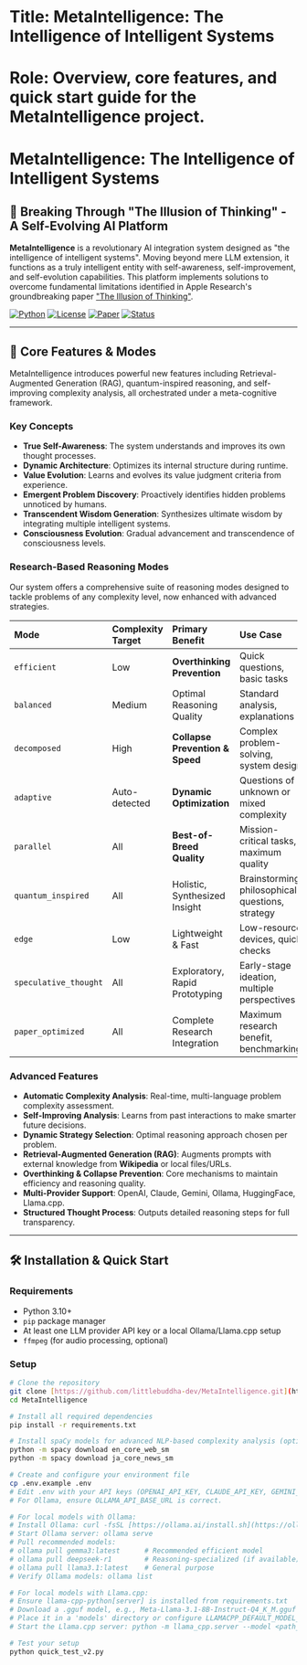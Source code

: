 # Title: MetaIntelligence: The Intelligence of Intelligent Systems
# Role: Overview, core features, and quick start guide for the MetaIntelligence project.

# MetaIntelligence: The Intelligence of Intelligent Systems

## 🌟 Breaking Through "The Illusion of Thinking" - A Self-Evolving AI Platform

**MetaIntelligence** is a revolutionary AI integration system designed as "the intelligence of intelligent systems". Moving beyond mere LLM extension, it functions as a truly intelligent entity with self-awareness, self-improvement, and self-evolution capabilities. This platform implements solutions to overcome fundamental limitations identified in Apple Research's groundbreaking paper ["The Illusion of Thinking"](https://ml-site.cdn-apple.com/papers/the-illusion-of-thinking.pdf).

[![Python](https://img.shields.io/badge/Python-3.10+-blue.svg)](https://python.org)
[![License](https://img.shields.io/badge/License-MIT-green.svg)](LICENSE)
[![Paper](https://img.shields.io/badge/Paper-Apple_Research-orange.svg)](https://ml-site.cdn-apple.com/papers/the-illusion-of-thinking.pdf)
[![Status](https://img.shields.io/badge/Status-Research_Implementation_v2.1-brightgreen.svg)](README.md)


---

## 🚀 **Core Features & Modes**

MetaIntelligence introduces powerful new features including Retrieval-Augmented Generation (RAG), quantum-inspired reasoning, and self-improving complexity analysis, all orchestrated under a meta-cognitive framework.

### **Key Concepts**

-   **True Self-Awareness**: The system understands and improves its own thought processes.
-   **Dynamic Architecture**: Optimizes its internal structure during runtime.
-   **Value Evolution**: Learns and evolves its value judgment criteria from experience.
-   **Emergent Problem Discovery**: Proactively identifies hidden problems unnoticed by humans.
-   **Transcendent Wisdom Generation**: Synthesizes ultimate wisdom by integrating multiple intelligent systems.
-   **Consciousness Evolution**: Gradual advancement and transcendence of consciousness levels.

### **Research-Based Reasoning Modes**

Our system offers a comprehensive suite of reasoning modes designed to tackle problems of any complexity level, now enhanced with advanced strategies.

| Mode                | Complexity Target | Primary Benefit                 | Use Case                                  |
| :------------------ | :---------------- | :------------------------------ | :---------------------------------------- |
| `efficient`         | Low               | **Overthinking Prevention** | Quick questions, basic tasks              |
| `balanced`          | Medium            | Optimal Reasoning Quality       | Standard analysis, explanations           |
| `decomposed`        | High              | **Collapse Prevention & Speed** | Complex problem-solving, system design    |
| `adaptive`          | Auto-detected     | **Dynamic Optimization** | Questions of unknown or mixed complexity  |
| `parallel`          | All               | **Best-of-Breed Quality** | Mission-critical tasks, maximum quality   |
| `quantum_inspired`  | All               | Holistic, Synthesized Insight   | Brainstorming, philosophical questions, strategy |
| `edge`              | Low               | Lightweight & Fast              | Low-resource devices, quick checks        |
| `speculative_thought` | All               | Exploratory, Rapid Prototyping  | Early-stage ideation, multiple perspectives |
| `paper_optimized`   | All               | Complete Research Integration   | Maximum research benefit, benchmarking    |

### **Advanced Features**

-   **Automatic Complexity Analysis**: Real-time, multi-language problem complexity assessment.
-   **Self-Improving Analysis**: Learns from past interactions to make smarter future decisions.
-   **Dynamic Strategy Selection**: Optimal reasoning approach chosen per problem.
-   **Retrieval-Augmented Generation (RAG)**: Augments prompts with external knowledge from **Wikipedia** or local files/URLs.
-   **Overthinking & Collapse Prevention**: Core mechanisms to maintain efficiency and reasoning quality.
-   **Multi-Provider Support**: OpenAI, Claude, Gemini, Ollama, HuggingFace, Llama.cpp.
-   **Structured Thought Process**: Outputs detailed reasoning steps for full transparency.

---

## 🛠️ Installation & Quick Start

### **Requirements**

-   Python 3.10+
-   `pip` package manager
-   At least one LLM provider API key or a local Ollama/Llama.cpp setup
-   `ffmpeg` (for audio processing, optional)

### **Setup**

```bash
# Clone the repository
git clone [https://github.com/littlebuddha-dev/MetaIntelligence.git](https://github.com/littlebuddha-dev/MetaIntelligence.git)
cd MetaIntelligence

# Install all required dependencies
pip install -r requirements.txt

# Install spaCy models for advanced NLP-based complexity analysis (optional but recommended)
python -m spacy download en_core_web_sm
python -m spacy download ja_core_news_sm

# Create and configure your environment file
cp .env.example .env
# Edit .env with your API keys (OPENAI_API_KEY, CLAUDE_API_KEY, GEMINI_API_KEY, HF_TOKEN, etc.)
# For Ollama, ensure OLLAMA_API_BASE_URL is correct.

# For local models with Ollama:
# Install Ollama: curl -fsSL [https://ollama.ai/install.sh](https://ollama.ai/install.sh) | sh
# Start Ollama server: ollama serve
# Pull recommended models:
# ollama pull gemma3:latest      # Recommended efficient model
# ollama pull deepseek-r1        # Reasoning-specialized (if available)
# ollama pull llama3.1:latest    # General purpose
# Verify Ollama models: ollama list

# For local models with Llama.cpp:
# Ensure llama-cpp-python[server] is installed from requirements.txt
# Download a .gguf model, e.g., Meta-Llama-3.1-8B-Instruct-Q4_K_M.gguf
# Place it in a 'models' directory or configure LLAMACPP_DEFAULT_MODEL_PATH in .env
# Start the Llama.cpp server: python -m llama_cpp.server --model <path_to_your_model.gguf>

# Test your setup
python quick_test_v2.py
